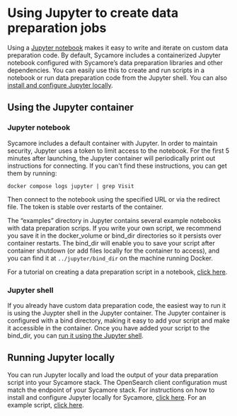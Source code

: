# Using Jupyter to create data preparation jobs

Using a [Jupyter notebook](https://jupyter.org/) makes it easy to write and iterate on custom data preparation code. By default, Sycamore includes a containerized Jupyter notebook configured with Sycamore’s data preparation libraries and other dependencies. You can easily use this to create and run scripts in a notebook or run data preparation code from the Jupyter shell. You can also [install and configure Jupyter locally](###running-jupyter-locally).

## Using the Jupyter container

### Jupyter notebook

Sycamore includes a default container with Jupyter. In order to maintain security, Jupyter uses a token to limit access to the notebook. For the first 5 minutes after launching, the Jupyter container will periodically print out instructions for connecting. If you can't find these instructions, you can get them by running:

`docker compose logs jupyter | grep Visit`

Then connect to the notebook using the specified URL or via the redirect file. The token is stable over restarts of the container.

The “examples” directory in Jupyter contains several example notebooks with data preparation scrips. If you write your own script, we recommend you save it in the docker_volume or bind_dir directories so it persists over container restarts. The bind_dir will enable you to save your script after container shutdown (or add files locally for the container to access), and you can find it at `../jupyter/bind_dir` on the machine running Docker.

For a tutorial on creating a data preparation script in a notebook, [click here](/tutorials/sycamore-jupyter-dev-example.md).

### Jupyter shell

If you already have custom data preparation code, the easiest way to run it is using the Juypter shell in the Jupyter container. The Jupyter container is configured with a bind directory, making it easy to add your script and make it accessible in the container. Once you have added your script to the bind_dir, you can [run it using the Jupyter shell](/running_a_data_preparation_job.md#using-jupyter-container).

## Running Jupyter locally

You can run Jupyter locally and load the output of your data preparation script into your Sycamore stack. The OpenSearch client configuration must match the endpoint of your Sycamore stack. For instructions on how to install and configure Jupyter locally for Sycamore, [click here](/sycamore-jupyter-dev-example.md#in-your-local-development-environment). For an example script, [click here](https://github.com/aryn-ai/sycamore/blob/main/notebooks/sycamore_local_dev_example.ipynb). 
